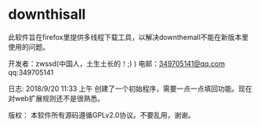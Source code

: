 # downthisall
此软件旨在firefox里提供多线程下载工具，以解决downthemall不能在新版本里使用的问题。

开发者：zwssd(中国人，土生土长的！;) )
电邮：349705141@qq.com
qq:349705141

日志:
2018/9/20 11:33 上午 创建了一个初始程序，需要一点一点填回功能。现在对web扩展规则还不是很熟悉。

版权：
本软件所有源码遵循GPLv2.0协议。不要乱用，谢谢。
